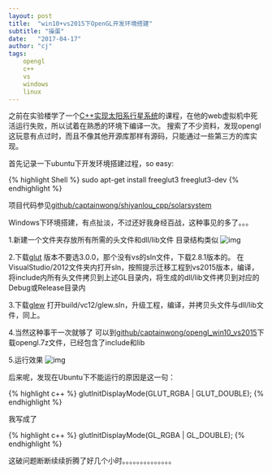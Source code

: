 ```yaml
---
layout: post
title:  "win10+vs2015下OpenGL开发环境搭建"
subtitle: "操蛋"
date:   "2017-04-17" 
author: "cj"
tags:
    opengl
    c++
    vs
    windows
    linux
---
```


之前在实验楼学了一个[C++实现太阳系行星系统](https://www.shiyanlou.com/courses/558)的课程，在他的web虚拟机中死活运行失败，所以试着在熟悉的环境下编译一次。
搜索了不少资料，发现opengl这玩意有点过时，而且不像其他开源库那样有源码，只能通过一些第三方的库实现。

首先记录一下ubuntu下开发环境搭建过程，so easy:

{% highlight Shell %}
sudo apt-get install freeglut3 freeglut3-dev
{% endhighlight %}

项目代码参见[github/captainwong/shiyanlou_cpp/solarsystem](https://github.com/captainwong/shiyanlou_cpp/tree/master/solarsystem)

Windows下环境搭建，有点扯淡，不过还好我身经百战，这种事见的多了。。。

1.新建一个文件夹存放所有所需的头文件和dll/lib文件
目录结构类似
![img](http://115.231.175.17/img/opengl_file_structure.png)

2.下载[glut](http://freeglut.sourceforge.net/index.php#download)
版本不要选3.0.0，那个没有vs的sln文件，下载2.8.1版本的。
在VisualStudio/2012文件夹内打开sln，按照提示迁移工程到vs2015版本，编译，将include内所有头文件拷贝到上述GL目录内，将生成的dll/lib文件拷贝到对应的Debug或Release目录内

3.下载[glew](http://glew.sourceforge.net/)
打开build/vc12/glew.sln，升级工程，编译，并拷贝头文件与dll/lib文件，同上。

4.当然这种事干一次就够了
可以到[github/captainwong/opengl_win10_vs2015](https://github.com/captainwong/opengl_win10_vs2015)下载opengl.7z文件，已经包含了include和lib

5.运行效果
![img](http://115.231.175.17/img/solar_system.png)

后来呢，发现在Ubuntu下不能运行的原因是这一句：

{% highlight c++ %}
glutInitDisplayMode(GLUT_RGBA | GLUT_DOUBLE);
{% endhighlight %}

我写成了

{% highlight c++ %}
glutInitDisplayMode(GL_RGBA | GL_DOUBLE);
{% endhighlight %}

这破问题断断续续折腾了好几个小时。。。。。。。。。。。。。。

